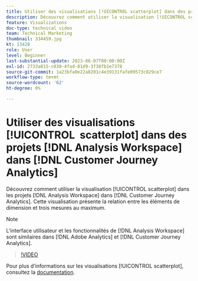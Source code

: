 ```yaml
---
title: Utiliser des visualisations [!UICONTROL scatterplot] dans des projets  [!DNL Analysis Workspace]
description: Découvrez comment utiliser la visualisation [!UICONTROL scatterplot] dans [!DNL Analysis Workspace] des projets dans [!DNL Customer Journey Analytics].
feature: Visualizations
doc-type: technical video
team: Technical Marketing
thumbnail: 334459.jpg
kt: 13428
role: User
level: Beginner
last-substantial-update: 2023-06-07T00:00:00Z
exl-id: 2733a815-c030-4fad-81d9-3f38fb1e7378
source-git-commit: 1a23bfa0e22a8201c4e39131fafe09573c829ce7
workflow-type: tm+mt
source-wordcount: '62'
ht-degree: 0%

---
```


# Utiliser des visualisations [!UICONTROL &#x200B; scatterplot] dans des projets [!DNL Analysis Workspace] dans [!DNL Customer Journey Analytics]

Découvrez comment utiliser la visualisation [!UICONTROL scatterplot] dans les projets [!DNL Analysis Workspace] dans [!DNL Customer Journey Analytics]. Cette visualisation présente la relation entre les éléments de dimension et trois mesures au maximum.

>[!NOTE]
>
>L’interface utilisateur et les fonctionnalités de [!DNL Analysis Workspace] sont similaires dans [!DNL Adobe Analytics] et [!DNL Customer Journey Analytics].

>[!VIDEO](https://video.tv.adobe.com/v/3416860/?quality=12&learn=on&captions=fre_fr)

Pour plus d’informations sur les visualisations [!UICONTROL scatterplot], consultez la [documentation](https://experienceleague.adobe.com/docs/analytics-platform/using/cja-workspace/visualizations/scatterplot.html?lang=fr).
